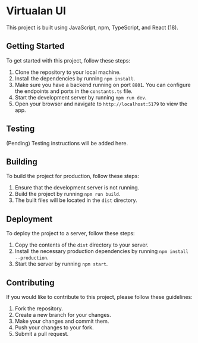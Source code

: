 # Virtualan UI

This project is built using JavaScript, npm, TypeScript, and React (18).

## Getting Started

To get started with this project, follow these steps:

1. Clone the repository to your local machine.
2. Install the dependencies by running `npm install`.
3. Make sure you have a backend running on port `8801`. You can configure the endpoints and ports in the `constants.ts` file.
4. Start the development server by running `npm run dev`.
5. Open your browser and navigate to `http://localhost:5179` to view the app.

## Testing

(Pending) Testing instructions will be added here.

## Building

To build the project for production, follow these steps:

1. Ensure that the development server is not running.
2. Build the project by running `npm run build`.
3. The built files will be located in the `dist` directory.

## Deployment

To deploy the project to a server, follow these steps:

1. Copy the contents of the `dist` directory to your server.
2. Install the necessary production dependencies by running `npm install --production`.
3. Start the server by running `npm start`.

## Contributing

If you would like to contribute to this project, please follow these guidelines:

1. Fork the repository.
2. Create a new branch for your changes.
3. Make your changes and commit them.
4. Push your changes to your fork.
5. Submit a pull request.
